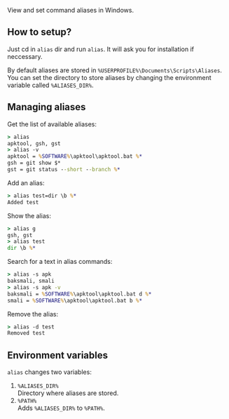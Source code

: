 View and set command aliases in Windows.

## How to setup?
Just cd in `alias` dir and run `alias`. It will ask you for installation if neccessary.

By default aliases are stored in `%USERPROFILE%\Documents\Scripts\Aliases`. You can set the directory to store aliases by changing the environment variable called `%ALIASES_DIR%`.

## Managing aliases
Get the list of available aliases:
```cmd
> alias
apktool, gsh, gst
> alias -v
apktool = %SOFTWARE%\apktool\apktool.bat %*
gsh = git show $*
gst = git status --short --branch %*
```
Add an alias:
```cmd
> alias test=dir \b %*
Added test
```
Show the alias:
```cmd
> alias g
gsh, gst
> alias test
dir \b %*
```
Search for a text in alias commands:
```cmd
> alias -s apk
baksmali, smali
> alias -s apk -v
baksmali = %SOFTWARE%\apktool\apktool.bat d %*
smali = %SOFTWARE%\apktool\apktool.bat b %*
```
Remove the alias:
```cmd
> alias -d test
Removed test
```

## Environment variables
`alias` changes two variables:  
1. `%ALIASES_DIR%`  
Directory where aliases are stored.  
2. `%PATH%`  
Adds `%ALIASES_DIR%` to `%PATH%`.
